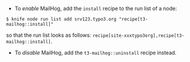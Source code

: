 - To _enable_ MailHog, add the `install` recipe to the run list of a node:
 
```
$ knife node run list add srv123.typo3.org "recipe[t3-mailhog::install]"
```

so that the run list looks as follows: `recipe[site-xxxtypo3org],recipe[t3-mailhog::install]`.

- To _disable_ MailHog, add the `t3-mailhog::uninstall` recipe instead.
